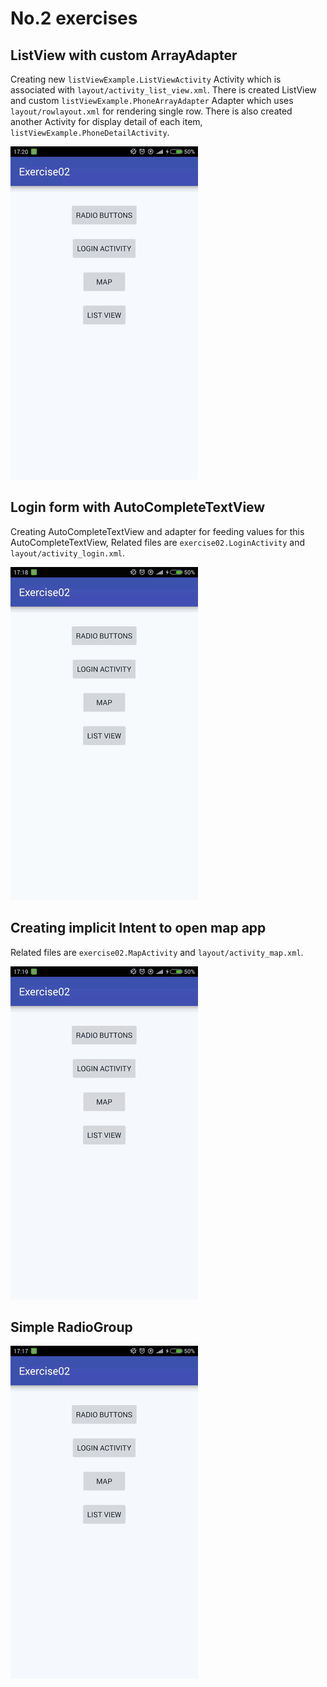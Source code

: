 # No.2 exercises

## ListView with custom ArrayAdapter
Creating new `listViewExample.ListViewActivity` Activity which is associated with `layout/activity_list_view.xml`. There is created ListView and custom `listViewExample.PhoneArrayAdapter` Adapter which uses `layout/rowlayout.xml` for rendering single row. There is also created another Activity for display detail of each item, `listViewExample.PhoneDetailActivity`.

![GitHub Logo](screenshots/listView.gif)

## Login form with AutoCompleteTextView
Creating AutoCompleteTextView and adapter for feeding values for this AutoCompleteTextView, Related files are `exercise02.LoginActivity` and `layout/activity_login.xml`.

![GitHub Logo](screenshots/login.gif)

## Creating implicit Intent to open map app
Related files are `exercise02.MapActivity` and `layout/activity_map.xml`.

![GitHub Logo](screenshots/map.gif)

## Simple RadioGroup 
![GitHub Logo](screenshots/radiobuttons.gif)
